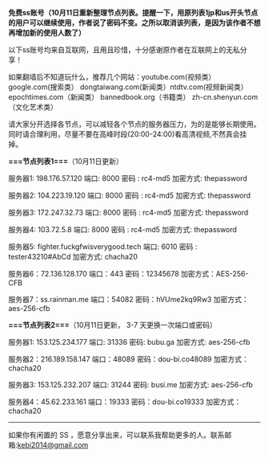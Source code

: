 **免费ss账号（10月11日重新整理节点列表。提醒一下，用原列表1jp和us开头节点的用户可以继续使用，作者说了密码不变。之所以取消该列表，是因为该作者不想再增加新的使用人数了）**

以下ss账号均来自互联网，且用且珍惜，十分感谢原作者在互联网上的无私分享！

如果翻墙后不知道玩什么，推荐几个网站：youtube.com(视频类）  google.com(搜索类）  dongtaiwang.com(新闻类）ntdtv.com(视频新闻类）
epochtimes.com（新闻类）
bannedbook.org（书籍类）
zh-cn.shenyun.com（文化艺术类）


请大家分开选择各节点，可以减轻各个节点的服务器压力，为的是能够长期使用。同时请合理利用，尽量不要在高峰时段(20:00-24:00)看高清视频,不然真会挂掉。

**===节点列表1===**（10月11日更新）

服务器1: 198.176.57.120
端口:  8000
密码 : rc4-md5
加密方式: thepassword

服务器2: 104.223.19.120
端口:  8000
密码 : rc4-md5
加密方式: thepassword

服务器3: 172.247.32.73
端口:  8000
密码 : rc4-md5
加密方式: thepassword

服务器4: 103.72.5.8
端口:  8000
密码 : rc4-md5
加密方式: thepassword

服务器5: fighter.fuckgfwisverygood.tech
端口:  6010
密码 : tester43210#AbCd
加密方式: chacha20

服务器6：72.136.128.170 
端口：443 
密码：12345678 
加密方式：AES-256-CFB

服务器7：ss.rainman.me
端口：54082 
密码：hVUme2kq9Rw3 
加密方式：aes-256-cfb


**===节点列表2===**（10月11日更新， 3-7 天更换一次端口或密码）

服务器1: 153.125.234.177
端口: 31336
密码: bubu.ga
加密方式: aes-256-cfb

服务器2：216.189.158.147
端口：48089 
密码：dou-bi.co48089
加密方式：chacha20

服务器3: 153.125.232.207
端口: 31244
密码: busi.me
加密方式: aes-256-cfb


服务器4：45.62.233.161
端口：19333 
密码：dou-bi.co19333
加密方式：chacha20

***

如果你有闲置的 SS ，愿意分享出来，可以联系我帮助更多的人。联系邮箱:kebi2014@gmail.com



